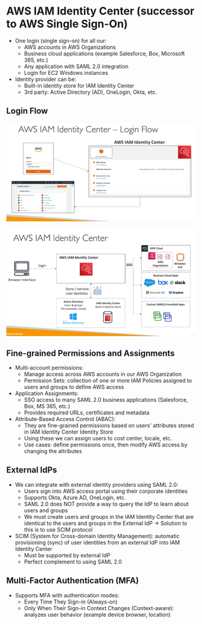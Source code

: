 # AWS IAM Identity Center (successor to AWS Single Sign-On)

- One login (single sign-on) for all our:
    - AWS accounts in AWS Organizations
    - Business cloud applications (example Salesforce, Box, Microsoft 365, etc.)
    - Any application with SAML 2.0 integration
    - Login for EC2 Windows instances
- Identity provider can be:
    - Built-in identity store for IAM Identity Center
    - 3rd party: Active Directory (AD), OneLogin, Okta, etc.

## Login Flow

![Login Flow](images/login-flow.png)

![Login Flow 2](images/login-flow-2.png)

## Fine-grained Permissions and Assignments

- Multi-account permissions:
    - Manage access across AWS accounts in our AWS Organization
    - Permission Sets: collection of one or more IAM Policies assigned to users and groups to define AWS access
- Application Assignments:
    - SSO access to many SAML 2.0 business applications (Salesforce, Box, MS 365, etc.)
    - Provides required URLs, certificates and metadata
- Attribute-Based Access Control (ABAC):
    - They are fine-grained permissions based on users' attributes stored in IAM Identity Center Identity Store
    - Using these we can assign users to cost center, locale, etc.
    - Use cases: define permissions once, then modify AWS access by changing the attributes

## External IdPs

- We can integrate with external identity providers using SAML 2.0:
    - Users sign into AWS access portal using their corporate identities
    - Supports Okta, Azure AD, OneLogin, etc.
    - SAML 2.0 does NOT provide a way to query the IdP to learn about users and groups
    - We must create users and groups in the IAM Identity Center that are identical to the users and groups in the External IdP -> Solution to this is to use SCIM protocol
- SCIM (System for Cross-domain Identity Management): automatic provisioning (sync) of user identities from an external IdP into IAM Identity Center
    - Must be supported by external IdP
    - Perfect complement to using SAML 2.0

## Multi-Factor Authentication (MFA)

- Supports MFA with authentication modes:
    - Every Time They Sign-in (Always-on)
    - Only When Their Sign-in Context Changes (Context-aware): analyzes user behavior (example device browser, location)
